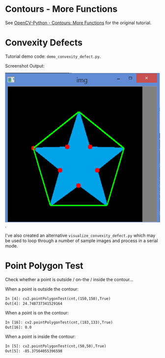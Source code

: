 # Contours - More Functions

See [OpenCV-Python - Contours: More Functions](https://opencv-python-tutroals.readthedocs.org/en/latest/py_tutorials/py_imgproc/py_contours/py_contours_more_functions/py_contours_more_functions.html#contours-more-functions) for the original tutorial.

# Convexity Defects

Tutorial demo code: `demo_convexity_defect.py`.

Screenshot Output:

![blue3_defects.png](./screenshots/blue3_defects.png).

I've also created an alternative `visualize_convexity_defect.py` which may be used to loop through a number of sample images and process in a serial mode.

# Point Polygon Test

Check whether a point is outside / on-the / inside the contour...

When a point is outside the contour:

```
In [4]: cv2.pointPolygonTest(cnt,(150,150),True)
Out[4]: 24.748737341529164
```

When a point is on the contour:

```
In [16]: cv2.pointPolygonTest(cnt,(183,133),True)
Out[16]: 0.0
```

When a point is inside the contour:

```
In [5]: cv2.pointPolygonTest(cnt,(50,50),True)
Out[5]: -85.37564055396598
```
